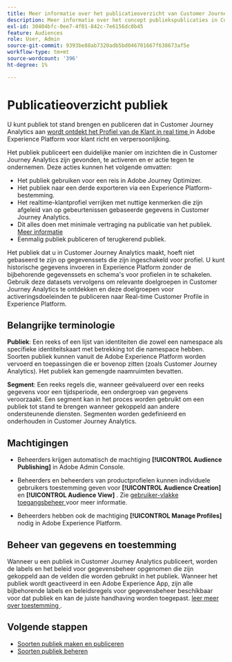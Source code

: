 ```yaml
---
title: Meer informatie over het publicatieoverzicht van Customer Journey Analytics Audiences
description: Meer informatie over het concept publiekspublicaties in Customer Journey Analytics
exl-id: 30404bfc-0ee7-4f01-842c-7e6156dc0b45
feature: Audiences
role: User, Admin
source-git-commit: 9393be88ab7320adb5bd046701667f638673af5e
workflow-type: tm+mt
source-wordcount: '396'
ht-degree: 1%

---
```


# Publicatieoverzicht publiek

U kunt publiek tot stand brengen en publiceren dat in Customer Journey Analytics aan [ wordt ontdekt het Profiel van de Klant in real time ](https://experienceleague.adobe.com/docs/experience-platform/profile/home.html?lang=nl) in Adobe Experience Platform voor klant richt en verpersoonlijking.

Het publiek publiceert een duidelijke manier om inzichten die in Customer Journey Analytics zijn gevonden, te activeren en er actie tegen te ondernemen. Deze acties kunnen het volgende omvatten:

* Het publiek gebruiken voor een reis in Adobe Journey Optimizer.
* Het publiek naar een derde exporteren via een Experience Platform-bestemming.
* Het realtime-klantprofiel verrijken met nuttige kenmerken die zijn afgeleid van op gebeurtenissen gebaseerde gegevens in Customer Journey Analytics.
* Dit alles doen met minimale vertraging na publicatie van het publiek. [Meer informatie](https://experienceleague.adobe.com/docs/analytics-platform/using/cja-components/audiences/publish.html#latency)
* Eenmalig publiek publiceren of terugkerend publiek.

Het publiek dat u in Customer Journey Analytics maakt, hoeft niet gebaseerd te zijn op gegevenssets die zijn ingeschakeld voor profiel. U kunt historische gegevens invoeren in Experience Platform zonder de bijbehorende gegevenssets en schema&#39;s voor profielen in te schakelen. Gebruik deze datasets vervolgens om relevante doelgroepen in Customer Journey Analytics te ontdekken en deze doelgroepen voor activeringsdoeleinden te publiceren naar Real-time Customer Profile in Experience Platform.

## Belangrijke terminologie

**Publiek**: Een reeks of een lijst van identiteiten die zowel een namespace als specifieke identiteitskaart met betrekking tot die namespace hebben. Soorten publiek kunnen vanuit de Adobe Experience Platform worden vervoerd en toepassingen die er bovenop zitten (zoals Customer Journey Analytics). Het publiek kan gemengde naamruimten bevatten.

**Segment**: Een reeks regels die, wanneer geëvalueerd over een reeks gegevens voor een tijdsperiode, een ondergroep van gegevens veroorzaakt. Een segment kan in het proces worden gebruikt om een publiek tot stand te brengen wanneer gekoppeld aan andere ondersteunende diensten. Segmenten worden gedefinieerd en onderhouden in Customer Journey Analytics.

## Machtigingen

* Beheerders krijgen automatisch de machtiging **[!UICONTROL Audience Publishing]** in Adobe Admin Console.

* Beheerders en beheerders van productprofielen kunnen individuele gebruikers toestemming geven voor **[!UICONTROL Audience Creation]** en **[!UICONTROL Audience View]** . Zie [ gebruiker-vlakke toegangsbeheer ](/help/technotes/access-control.md#user-level-access) voor meer informatie.

* Beheerders hebben ook de machtiging **[!UICONTROL Manage Profiles]** nodig in Adobe Experience Platform.

## Beheer van gegevens en toestemming

Wanneer u een publiek in Customer Journey Analytics publiceert, worden de labels en het beleid voor gegevensbeheer opgenomen die zijn gekoppeld aan de velden die worden gebruikt in het publiek.  Wanneer het publiek wordt geactiveerd in een Adobe Experience App, zijn alle bijbehorende labels en beleidsregels voor gegevensbeheer beschikbaar voor dat publiek en kan de juiste handhaving worden toegepast. [ leer meer over toestemming ](https://experienceleague.adobe.com/docs/experience-platform/data-governance/policies/user-guide.html#consent-policy).

## Volgende stappen

* [Soorten publiek maken en publiceren](/help/components/audiences/publish.md)
* [Soorten publiek beheren](/help/components/audiences/manage.md)

